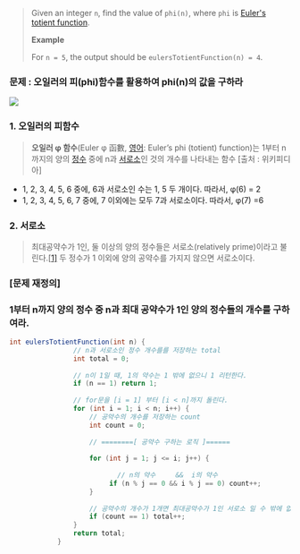 > Given an integer `n`, find the value of `phi(n)`, where `phi` is [Euler's totient function](keyword://eulers-totient-phi-function).
>
> **Example**
>
> For `n = 5`, the output should be
> `eulersTotientFunction(n) = 4`.

### 문제 : 오일러의 피(phi)함수를 활용하여 phi(n)의 값을 구하라

![](http://cfs6.blog.daum.net/image/22/blog/2007/06/14/22/34/467143cd227df&filename=20070612095807_532_1.jpg)


### 1. 오일러의 피함수

> **오일러 φ 함수**(Euler φ 函數, [영어](https://ko.wikipedia.org/wiki/%EC%98%81%EC%96%B4): Euler’s phi (totient) function)는 1부터 n까지의 양의 [정수](https://ko.wikipedia.org/wiki/%EC%A0%95%EC%88%98) 중에 n과 [서로소](https://ko.wikipedia.org/wiki/%EC%84%9C%EB%A1%9C%EC%86%8C_(%EC%88%98%EB%A1%A0))인 것의 개수를 나타내는 함수 [출처 : 위키피디아]

- 1, 2, 3, 4, 5, 6 중에, 6과 서로소인 수는 1, 5 두 개이다. 따라서, φ(6) = 2
- 1, 2, 3, 4, 5, 6, 7 중에, 7 이외에는 모두 7과 서로소이다. 따라서, φ(7) =6

### 2. 서로소

> 최대공약수가 1인, 둘 이상의 양의 정수들은 서로소(relatively prime)이라고 불린다.[[1\]](https://ko.wikipedia.org/wiki/%EC%84%9C%EB%A1%9C%EC%86%8C_(%EC%88%98%EB%A1%A0)#cite_note-1) 두 정수가 1 이외에 양의 공약수를 가지지 않으면 서로소이다.

### [문제 재정의]

### 1부터 n까지 양의 정수 중 n과 최대 공약수가 1인 양의 정수들의 개수를 구하여라.

```java
int eulersTotientFunction(int n) {
	    		// n과 서로소인 정수 개수를를 저장하는 total
		        int total = 0;
  
  				// n이 1일 때, 1의 약수는 1 밖에 없으니 1 리턴한다. 
		        if (n == 1) return 1;
  
  				// for문을 [i = 1] 부터 [i < n]까지 돌린다.
		        for (int i = 1; i < n; i++) {
		        	// 공약수의 개수를 저장하는 count   
		            int count = 0;
                  	
                  	// ========[ 공약수 구하는 로직 ]======
             
		            for (int j = 1; j <= i; j++) {
			    
                           // n의 약수     &&  i의 약수 
		            	 if (n % j == 0 && i % j == 0) count++;
		            }
			    
                    // 공약수의 개수가 1개면 최대공약수가 1인 서로소 일 수 밖에 없음
		            if (count == 1) total++;
		        }
		        return total;
		    }
```
